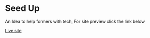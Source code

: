 # Seed Up
<p>An Idea to help formers with tech, For site preview click the link below</p>

[Live site](https://vikashpatel04.github.io/seed_up/)
